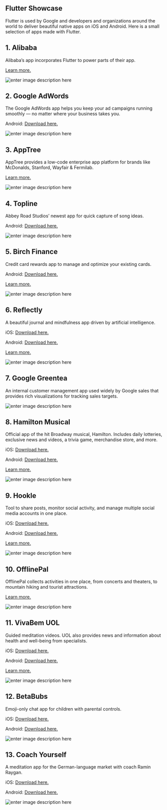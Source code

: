 ## Flutter Showcase
Flutter is used by Google and developers and organizations around the world to deliver beautiful native apps on iOS and Android. Here is a small selection of apps made with Flutter.

## 1. **Alibaba**

Alibaba’s app incorporates Flutter to power parts of their app.

[Learn more.](https://www.alibaba.com/)

![enter image description here](https://lh3.googleusercontent.com/qVcTH6V8Vf-YEv1wVZ4Y3_lNLYTpmFk78z7duw7vRo1XYUVgKepMDADoRqGni4K_io6jvIrhMZwX)

## 2. **Google AdWords**

The Google AdWords app helps you keep your ad campaigns running smoothly — no matter where your business takes you.

Android: [Download here.](https://play.google.com/store/apps/details?id=com.google.android.apps.adwords)

![enter image description here](https://lh3.googleusercontent.com/njgASkq3yVPYUCz_xQn1oglTju959ZRkLDi8ICgeRyhj5xRr9AxpR9EiRM4_Yn1gGRx0s3N3mLjg)

## 3. **AppTree**

AppTree provides a low-code enterprise app platform for brands like McDonalds, Stanford, Wayfair & Fermilab.

[Learn more.](https://www.apptreerevolution.com/)

![enter image description here](https://lh3.googleusercontent.com/-MEYFdSyXvWmz6ZMGwo7Ifzs2ZXvAqWsN-1yHQXMGOFvI6Pg44JPnxwgPFtMbnvKXqZholfgNK3H)

## 4. **Topline**

Abbey Road Studios’ newest app for quick capture of song ideas.

Android: [Download here.](https://play.google.com/store/apps/details?id=com.abbeyroadandroid)

![enter image description here](https://lh3.googleusercontent.com/hc8ypdQH1uzwdoVt5Pfx2rkOnP7cNScDnh_fJeRE7lW6ktoLUIGmXQet8CuKNcGQvclTXMD999x2)

## 5. **Birch Finance** 

Credit card rewards app to manage and optimize your existing cards.

Android: [Download here.](https://play.google.com/store/apps/details?id=com.birch)

[Learn more.](https://birchfinance.com/)

![enter image description here](https://lh3.googleusercontent.com/kMR27hOGzNqbFzl0P2QNkhs8GlZTrcozaLZoFAU-7rk_H1jfcrJN_hA1tzt6XIVaO48FUaLYlzPw)

## 6. **Reflectly**

A beautiful journal and mindfulness app driven by artificial intelligence.

iOS: [Download here.](https://itunes.apple.com/us/app/reflectly-mindfulness-journal/id1241229134)

Android: [Download here.](https://play.google.com/store/apps/details?id=com.reflectlyApp)

[Learn more.](http://reflect.ly/)

![enter image description here](https://lh3.googleusercontent.com/ZPf400mGbcrSRbq9M-3hGJqe5_t6_b_iPXZozhJzYr0rNs09xNMl5Yb8xaA82K1btCZ-woR60_yk)

## 7. **Google Greentea**

An internal customer management app used widely by Google sales that provides rich visualizations for tracking sales targets.

![enter image description here](https://lh3.googleusercontent.com/dSp3ReSE_rDq9jKhuyg0oBwcTtxa2887_eNhCVGondxPwoT59dvMW_g-6eEXI2wlSZfMajKosViC)

## 8. **Hamilton Musical**

Official app of the hit Broadway musical, Hamilton. Includes daily lotteries, exclusive news and videos, a trivia game, merchandise store, and more.

iOS: [Download here.](https://itunes.apple.com/us/app/hamilton-the-official-app/id1255231054?mt=8)

Android: [Download here.](https://play.google.com/store/apps/details?id=com.hamilton.app)

[Learn more.](https://blog.goposse.com/rise-up-the-story-of-how-the-hamilton-app-uses-flutter-to-do-more-for-its-fans-1d9cd76f95f1)

![enter image description here](https://lh3.googleusercontent.com/xtJ0WpgkPFFMNIraNaiSpLIKkDCCK4_KpL0dTfo10qIfzn-o6wjXDCrHxwggR1PLwIaMeedVVIP9)

## 9. **Hookle**

Tool to share posts, monitor social activity, and manage multiple social media accounts in one place.

iOS: [Download here.](https://itunes.apple.com/us/app/hookle/id1330557977) 

Android: [Download here.](https://play.google.com/store/apps/details?id=net.hookle)

[Learn more.](https://www.hookle.net/)

![enter image description here](https://lh3.googleusercontent.com/gjhhM3BVHOLMUscuGqkvg_kWNvcOE389K7ElQd7Xhe4V-k4p_5GAzqrv9WRrOozYxt2ZJzP783rX)

## 10. **OfflinePal**

OfflinePal collects activities in one place, from concerts and theaters, to mountain hiking and tourist attractions.

[Learn more.](https://www.youtube.com/watch?v=0guDC2S6EeY)

![enter image description here](https://lh3.googleusercontent.com/mNowNR_cg_GoIHeFutjcVqd8bJaHPdQC8ip9QSqL-sNznDxoWPwuhpN5ZmLyaIEjG6hrrErceRcm)

## 11.  **VivaBem UOL**

Guided meditation videos. UOL also provides news and information about health and well-being from specialists.

iOS: [Download here.](https://itunes.apple.com/br/app/vivabem-medita%C3%A7%C3%A3o/id1376295130)

Android: [Download here.](https://play.google.com/store/apps/details?id=br.com.uol.uolvivabem)

[Learn more.](https://vivabem.uol.com.br/equilibrio/)

![enter image description here](https://lh3.googleusercontent.com/VV-cc2ktksM3BMsdjMXCyrv3WZXjhBhdJ6llJ3mNbT-RoUqTGBmIUe4fS-Nwd-T4_5wgVKhvt4W8)

## 12. **BetaBubs**

Emoji-only chat app for children with parental controls.

iOS: [Download here.](https://itunes.apple.com/us/app/betabubs-play-emojis/id1363316057)

Android: [Download here.](https://play.google.com/store/apps/details?id=com.betabubs.playemojis)

![enter image description here](https://lh3.googleusercontent.com/JjS7lRhfIGP2IOesdmKjQy8cHGnw8fHXPgjo9W-2QCyOWUMBFtM-MZKYpjVSKh9joiMpQLp2GYyn)

## 13. **Coach Yourself**

A meditation app for the German-language market with coach Ramin Raygan.

iOS: [Download here.](https://itunes.apple.com/us/app/coach-yourself/id1372759980)

Android: [Download here.](https://play.google.com/store/apps/details?id=eu.coach_yourself.app)

![enter image description here](https://lh3.googleusercontent.com/-3Me3fSTkaXrjXPUVozNq1dfxu_yu6IKXf7COxEgdfw8K5HBSupZq4P84V8qjlhO9d_QFCC54MK8)
